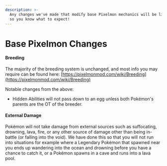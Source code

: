 ```yaml
---
description: >-
  Any changes we've made that modify base Pixelmon mechanics will be listed here
  so you know what to expect!
---
```


# Base Pixelmon Changes

#### Breeding

The majority of the breeding system is unchanged, and most info you may require can be found here: [https://pixelmonmod.com/wiki/Breeding](https://pixelmonmod.com/wiki/Breeding)

Notable changes from the above:

* Hidden Abilities will not pass down to an egg unless both Pokémon's parents are the OT of the breeder.

#### External Damage

Pokémon will not take damage from external sources such as suffocating, drowning, lava, fire, or any other source of damage other than being in-battle (or falling into the void). We have done this so that you will not run into situations for example where a Legendary Pokémon that spawned near you ends up wandering into the ocean and drowning before you have a chance to catch it, or a Pokémon spawns in a cave and runs into a lava pool.
